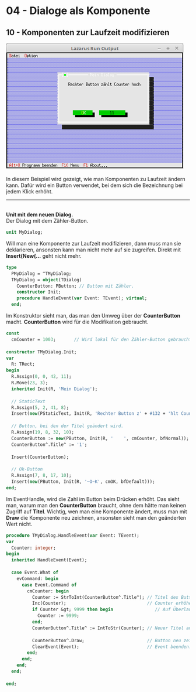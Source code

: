 # 04 - Dialoge als Komponente
## 10 - Komponenten zur Laufzeit modifizieren

<img src="image.png" alt="Selfhtml"><br><br>
In diesem Beispiel wird gezeigt, wie man Komponenten zu Laufzeit ändern kann.
Dafür wird ein Button verwendet, bei dem sich die Bezeichnung bei jedem Klick erhöht.
<hr><br>
<b>Unit mit dem neuen Dialog.</b>
<br>
Der Dialog mit dem Zähler-Button.

```pascal
unit MyDialog;

```

Will man eine Komponente zur Laufzeit modifizieren, dann muss man sie deklarieren, ansonsten kann man nicht mehr auf sie zugreifen.
Direkt mit <b>Insert(New(...</b> geht nicht mehr.

```pascal
type
  PMyDialog = ^TMyDialog;
  TMyDialog = object(TDialog)
    CounterButton: PButton; // Button mit Zähler.
    constructor Init;
    procedure HandleEvent(var Event: TEvent); virtual;
  end;

```

Im Konstruktor sieht man, das man den Umweg über der <b>CounterButton</b> macht.
<b>CounterButton</b> wird für die Modifikation gebraucht.

```pascal
const
  cmCounter = 1003;       // Wird lokal für den Zähler-Button gebraucht.

constructor TMyDialog.Init;
var
  R: TRect;
begin
  R.Assign(0, 0, 42, 11);
  R.Move(23, 3);
  inherited Init(R, 'Mein Dialog');

  // StaticText
  R.Assign(5, 2, 41, 8);
  Insert(new(PStaticText, Init(R, 'Rechter Button z' + #132 + 'hlt Counter hoch')));

  // Button, bei den der Titel geändert wird.
  R.Assign(19, 8, 32, 10);
  CounterButton := new(PButton, Init(R, '    ', cmCounter, bfNormal));
  CounterButton^.Title^ := '1';

  Insert(CounterButton);

  // Ok-Button
  R.Assign(7, 8, 17, 10);
  Insert(new(PButton, Init(R, '~O~K', cmOK, bfDefault)));
end;

```

Im EventHandle, wird die Zahl im Button beim Drücken erhöht.
Das sieht man, warum man den <b>CounterButton</b> braucht, ohne dem hätte man keinen Zugriff auf <b>Titel</b>.
Wichtig, wen man eine Komponente ändert, muss man mit <b>Draw</b> die Komponente neu zeichnen, ansonsten sieht man den geänderten Wert nicht.

```pascal
procedure TMyDialog.HandleEvent(var Event: TEvent);
var
  Counter: integer;
begin
  inherited HandleEvent(Event);

  case Event.What of
    evCommand: begin
      case Event.Command of
        cmCounter: begin
          Counter := StrToInt(CounterButton^.Title^); // Titel des Button auslesen.
          Inc(Counter);                               // Counter erhöhen.
          if Counter &gt; 9999 then begin                // Auf Überlauf prüfen, weil nur 4 Zeichen zur Verfügung.
            Counter := 9999;
          end;
          CounterButton^.Title^ := IntToStr(Counter); // Neuer Titel an Button übergeben.

          CounterButton^.Draw;                        // Button neu zeichnen.
          ClearEvent(Event);                          // Event beenden.
        end;
      end;
    end;
  end;

end;

```


